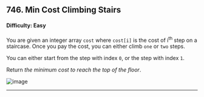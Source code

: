 ## 746. Min Cost Climbing Stairs

#### Difficulty: Easy

You are given an integer array ```cost``` where ```cost[i]``` is the cost of i<sup>th</sup> step on a staircase. Once you pay the cost, you can either climb ```one``` or ```two``` steps.

You can either start from the step with index ```0```, or the step with index ```1```.

Return _the minimum cost to reach the top of the floor_.

![image](https://user-images.githubusercontent.com/35042430/206831275-8f52e4f1-8bed-4a6e-8258-3671fdb927c3.png)

---

